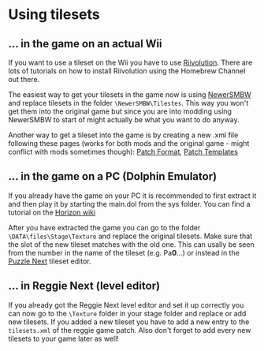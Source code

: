 # Using tilesets

## ... in the game on an actual Wii
If you want to use a tileset on the Wii you have to use [Riivolution](https://rvlution.net/wiki/Riivolution/). There are lots of tutorials on how to install Riivolution using the Homebrew Channel out there.

The easiest way to get your tilesets in the game now is using [NewerSMBW](https://newerteam.com/wii/) and replace tilesets in the folder `\NewerSMBW\Tilestes`.
This way you won't get them into the original game but since you are into modding using NewerSMBW to start of might actually be what you want to do anyway.

Another way to get a tileset into the game is by creating a new .xml file following these pages (works for both mods and the original game - might conflict with mods sometimes though): 
[Patch Format](https://rvlution.net/wiki/Patch_Format/),
[Patch Templates](https://rvlution.net/wiki/Patch_Templates/)

## ... in the game on a PC (Dolphin Emulator)
If you already have the game on your PC it is recommended to first extract it and then play it by starting the main.dol from the sys folder.
You can find a tutorial on the [Horizon wiki](https://horizon.miraheze.org/wiki/Dolphin_Emulator#No-ISO_Method_.28Extracted_Game.29)

After you have extracted the game you can go to the folder `\DATA\files\Stage\Texture` and replace the original tilesets.
Make sure that the slot of the new tileset matches with the old one. This can usally be seen from the number in the name of the tileset (e.g. Pa**0**...) or instead in the [Puzzle Next](https://github.com/N-I-N-0/Puzzle-Next) tileset editor.

## ... in Reggie Next (level editor)
If you already got the Reggie Next level editor and set it up correctly you can now go to the `\Texture` folder in your stage folder and replace or add new tilesets. If you added a new tileset you have to add a new entry to the `tilesets.xml` of the reggie game patch. Also don't forget to add every new tilesets to your game later as well!
